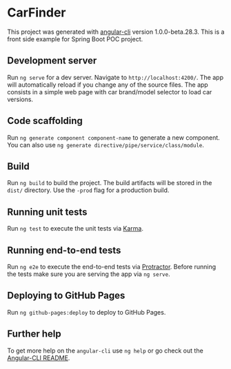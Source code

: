 # CarFinder

This project was generated with [angular-cli](https://github.com/angular/angular-cli) version 1.0.0-beta.28.3. This is a front side example for Spring Boot POC project. 

## Development server
Run `ng serve` for a dev server. Navigate to `http://localhost:4200/`. The app will automatically reload if you change any of the source files. The app consists in a simple web page with car brand/model selector to load car versions.

## Code scaffolding

Run `ng generate component component-name` to generate a new component. You can also use `ng generate directive/pipe/service/class/module`.

## Build

Run `ng build` to build the project. The build artifacts will be stored in the `dist/` directory. Use the `-prod` flag for a production build.

## Running unit tests

Run `ng test` to execute the unit tests via [Karma](https://karma-runner.github.io).

## Running end-to-end tests

Run `ng e2e` to execute the end-to-end tests via [Protractor](http://www.protractortest.org/).
Before running the tests make sure you are serving the app via `ng serve`.

## Deploying to GitHub Pages

Run `ng github-pages:deploy` to deploy to GitHub Pages.

## Further help

To get more help on the `angular-cli` use `ng help` or go check out the [Angular-CLI README](https://github.com/angular/angular-cli/blob/master/README.md).
